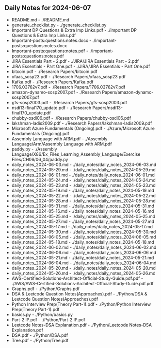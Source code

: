 ## Daily Notes for 2024-06-07

- README.md - ./README.md
- generate_checklist.py - ./generate_checklist.py
- Important DP Questions & Extra Imp Links.pdf - ./Important DP Questions & Extra Imp Links.pdf
- Important-posts:questions:notes.docx - ./Important-posts:questions:notes.docx
- Important-posts:questions:notes.pdf - ./Important-posts:questions:notes.pdf
- JIRA Essentials Part - 2.pdf - ./JIRA/JIRA Essentials Part - 2.pdf
- JIRA Essentials - Part One.pdf - ./JIRA/JIRA Essentials - Part One.pdf
- bitcoin.pdf - ./Research Papers/bitcoin.pdf
- xfaas_sosp23.pdf - ./Research Papers/xfaas_sosp23.pdf
- Kafka.pdf - ./Research Papers/Kafka.pdf
- 1706.03762v7.pdf - ./Research Papers/1706.03762v7.pdf
- amazon-dynamo-sosp2007.pdf - ./Research Papers/amazon-dynamo-sosp2007.pdf
- gfs-sosp2003.pdf - ./Research Papers/gfs-sosp2003.pdf
- nsdi13-final170_update.pdf - ./Research Papers/nsdi13-final170_update.pdf
- chubby-osdi06.pdf - ./Research Papers/chubby-osdi06.pdf
- lakshman-ladis2009.pdf - ./Research Papers/lakshman-ladis2009.pdf
- Microsoft Azure Fundamentals (Ongoing).pdf - ./Azure/Microsoft Azure Fundamentals (Ongoing).pdf
- Assembly Language with ARM.pdf - ./Assembly Language/Arm/Assembly Language with ARM.pdf
- paddy.py - ./Assembly Language/X86/Ex_Files_Learning_Assembly_Language/Exercise Files/CH06/06_04/paddy.py
- daily_notes_2024-06-03.md - ./daily_notes/daily_notes_2024-06-03.md
- daily_notes_2024-05-29.md - ./daily_notes/daily_notes_2024-05-29.md
- daily_notes_2024-06-01.md - ./daily_notes/daily_notes_2024-06-01.md
- daily_notes_2024-05-24.md - ./daily_notes/daily_notes_2024-05-24.md
- daily_notes_2024-05-23.md - ./daily_notes/daily_notes_2024-05-23.md
- daily_notes_2024-05-19.md - ./daily_notes/daily_notes_2024-05-19.md
- daily_notes_2024-05-22.md - ./daily_notes/daily_notes_2024-05-22.md
- daily_notes_2024-05-28.md - ./daily_notes/daily_notes_2024-05-28.md
- daily_notes_2024-05-31.md - ./daily_notes/daily_notes_2024-05-31.md
- daily_notes_2024-05-16.md - ./daily_notes/daily_notes_2024-05-16.md
- daily_notes_2024-05-25.md - ./daily_notes/daily_notes_2024-05-25.md
- daily_notes_2024-05-27.md - ./daily_notes/daily_notes_2024-05-27.md
- daily_notes_2024-05-17.md - ./daily_notes/daily_notes_2024-05-17.md
- daily_notes_2024-05-30.md - ./daily_notes/daily_notes_2024-05-30.md
- daily_notes_2024-06-05.md - ./daily_notes/daily_notes_2024-06-05.md
- daily_notes_2024-05-18.md - ./daily_notes/daily_notes_2024-05-18.md
- daily_notes_2024-06-02.md - ./daily_notes/daily_notes_2024-06-02.md
- daily_notes_2024-06-06.md - ./daily_notes/daily_notes_2024-06-06.md
- daily_notes_2024-05-21.md - ./daily_notes/daily_notes_2024-05-21.md
- daily_notes_2024-06-04.md - ./daily_notes/daily_notes_2024-06-04.md
- daily_notes_2024-05-20.md - ./daily_notes/daily_notes_2024-05-20.md
- daily_notes_2024-05-26.md - ./daily_notes/daily_notes_2024-05-26.md
- AWS-Certified-Solutions-Architect-Official-Study-Guide.pdf.pdf - ./AWS/AWS-Certified-Solutions-Architect-Official-Study-Guide.pdf.pdf
- Graphs.pdf - ./Python/Graphs.pdf
- DSA & Leetcode Question Notes(Approaches).pdf - ./Python/DSA & Leetcode Question Notes(Approaches).pdf
- Python Interview Prep(Theory Part-1).pdf - ./Python/Python Interview Prep(Theory Part-1).pdf
- basics.py - ./Python/basics.py
- Part-2 IP.pdf - ./Python/Part-2 IP.pdf
- Leetcode Notes-DSA Explanation.pdf - ./Python/Leetcode Notes-DSA Explanation.pdf
- DSA.pdf - ./Python/DSA.pdf
- Tree.pdf - ./Python/Tree.pdf
